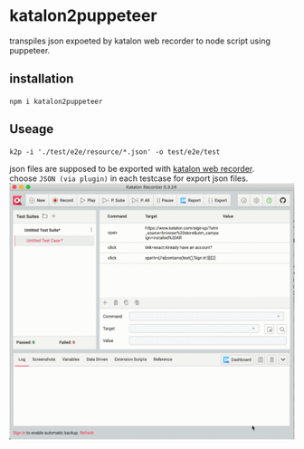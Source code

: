 # katalon2puppeteer

transpiles json expoeted by katalon web recorder to node script using puppeteer.

## installation

`npm i katalon2puppeteer`

## Useage

`k2p -i './test/e2e/resource/*.json' -o test/e2e/test`

json files are supposed to be exported with [katalon web recorder](https://chrome.google.com/webstore/detail/katalon-recorder-selenium/ljdobmomdgdljniojadhoplhkpialdid).  
choose `JSON (via plugin)` in each testcase for export json files.  
![instruction.gif](./.github/doc/instruction.gif)
